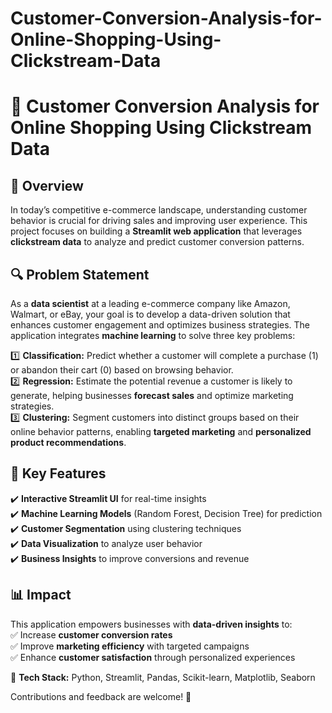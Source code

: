 # Customer-Conversion-Analysis-for-Online-Shopping-Using-Clickstream-Data
# 🛒 Customer Conversion Analysis for Online Shopping Using Clickstream Data  

## 📌 Overview  
In today’s competitive e-commerce landscape, understanding customer behavior is crucial for driving sales and improving user experience. This project focuses on building a **Streamlit web application** that leverages **clickstream data** to analyze and predict customer conversion patterns.  

## 🔍 Problem Statement  
As a **data scientist** at a leading e-commerce company like Amazon, Walmart, or eBay, your goal is to develop a data-driven solution that enhances customer engagement and optimizes business strategies. The application integrates **machine learning** to solve three key problems:  

1️⃣ **Classification:** Predict whether a customer will complete a purchase (1) or abandon their cart (0) based on browsing behavior.  
2️⃣ **Regression:** Estimate the potential revenue a customer is likely to generate, helping businesses **forecast sales** and optimize marketing strategies.  
3️⃣ **Clustering:** Segment customers into distinct groups based on their online behavior patterns, enabling **targeted marketing** and **personalized product recommendations**.  

## 🚀 Key Features  
✔️ **Interactive Streamlit UI** for real-time insights  
✔️ **Machine Learning Models** (Random Forest, Decision Tree) for prediction  
✔️ **Customer Segmentation** using clustering techniques  
✔️ **Data Visualization** to analyze user behavior  
✔️ **Business Insights** to improve conversions and revenue  

## 📊 Impact  
This application empowers businesses with **data-driven insights** to:  
✅ Increase **customer conversion rates**  
✅ Improve **marketing efficiency** with targeted campaigns  
✅ Enhance **customer satisfaction** through personalized experiences  

🔗 **Tech Stack:** Python, Streamlit, Pandas, Scikit-learn, Matplotlib, Seaborn  

Contributions and feedback are welcome! 🤝
